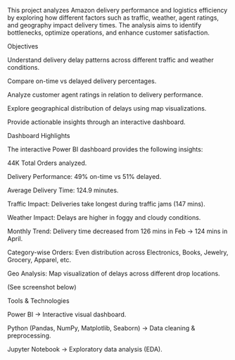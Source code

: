 This project analyzes Amazon delivery performance and logistics efficiency by exploring how different factors such as traffic, weather, agent ratings, and geography impact delivery times. The analysis aims to identify bottlenecks, optimize operations, and enhance customer satisfaction.

 Objectives

Understand delivery delay patterns across different traffic and weather conditions.

Compare on-time vs delayed delivery percentages.

Analyze customer agent ratings in relation to delivery performance.

Explore geographical distribution of delays using map visualizations.

Provide actionable insights through an interactive dashboard.

 Dashboard Highlights

The interactive Power BI dashboard provides the following insights:

44K Total Orders analyzed.

Delivery Performance: 49% on-time vs 51% delayed.

Average Delivery Time: 124.9 minutes.

Traffic Impact: Deliveries take longest during traffic jams (147 mins).

Weather Impact: Delays are higher in foggy and cloudy conditions.

Monthly Trend: Delivery time decreased from 126 mins in Feb → 124 mins in April.

Category-wise Orders: Even distribution across Electronics, Books, Jewelry, Grocery, Apparel, etc.

Geo Analysis: Map visualization of delays across different drop locations.

(See screenshot below)

 Tools & Technologies

Power BI → Interactive visual dashboard.

Python (Pandas, NumPy, Matplotlib, Seaborn) → Data cleaning & preprocessing.

Jupyter Notebook → Exploratory data analysis (EDA).
